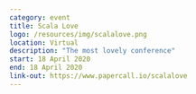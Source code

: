 ```yaml
---
category: event
title: Scala Love
logo: /resources/img/scalalove.png
location: Virtual
description: "The most lovely conference"
start: 18 April 2020 
end: 18 April 2020
link-out: https://www.papercall.io/scalalove
---
```

